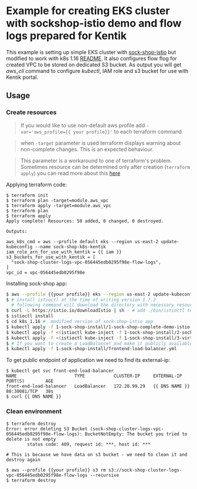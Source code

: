 # Example for creating EKS cluster with sockshop-istio demo and flow logs prepared for Kentik

This example is setting up simple EKS cluster with [sock-shop-istio](https://github.com/infracloudio/sockshop-istio) but modified to work with k8s 1.16 [README](./k8s_1.16/README.md). It also configures flow flog for created VPC to be stored on dedicated S3 bucket.
As output you will get *aws_cli* command to configure *kubectl*, IAM role and s3 bucket for use with Kentik portal.

## Usage
### Create resources

> If you would like to use non-default aws profile add ```-var='aws_profile={{ your profile}}'``` to each terraform command

> when ```-target``` parameter is used terraform displays warning about non-complete changes.
> This is an expected behaviour.

> This parameter is a workaround to one of terraform's problem. Sometimes resource can be
> determined only after creation (```terraform apply```) you can read more about this [here](https://github.com/hashicorp/terraform/issues/4149)

Applying terraform code:
```
$ terraform init
$ terraform plan -target=module.aws_vpc
$ terraform apply -target=module.aws_vpc
$ terraform plan
$ terraform apply
Apply complete! Resources: 50 added, 0 changed, 0 destroyed.

Outputs:

aws_k8s_cmd = aws --profile default eks --region us-east-2 update-kubeconfig --name sock-shop-k8s-kentik
iam_role_arn_for_use_with_kentik = {{ iam }}
s3_buckets_for_use_with_kentik = [
  "sock-shop-cluster-logs-vpc-056445edb0295f98e-flow-logs",
]
vpc_id = vpc-056445edb0295f98e
```
Installing sock-shop app:

```bash
$ aws --profile {{your profile}} eks --region us-east-2 update-kubeconfig --name sock-shop-k8s-kentik
$ # install istioctl at the time of writing version 1.7.2
  # following command will download the directory with necessary resources
$ curl -L https://istio.io/downloadIstio | sh - # add ./bin/istioctl to your PATH
$ istioctl install
$ cd k8s_1.16 #  modified version of sock-shop-istio app 
$ kubectl apply -f 1-sock-shop-install/1-sock-shop-complete-demo-istio.yaml -nsock-shop
$ kubectl apply -f <(istioctl kube-inject -f 1-sock-shop-install/2-sockshop-gateway.yaml) -n sock-shop
$ kubectl apply -f <(istioctl kube-inject -f 1-sock-shop-install/3-virtual-services-all.yaml ) -n sock-shop
$ # If you want to create a LoadBalancer and make it publicly available
$ kubectl apply -f 1-sock-shop-install/frontend-load-balancer.yml 

```
To get public endpoint of application we need to find its external-ip:
```
$ kubectl get svc front-end-load-balancer
NAME                      TYPE           CLUSTER-IP     EXTERNAL-IP                                                              PORT(S)        AGE
front-end-load-balancer   LoadBalancer   172.20.99.29   {{ DNS NAME }}                                                           80:30081/TCP   38s
$ curl {{ DNS NAME }}
```

### Clean environment
```
$ terraform destroy
Error: error deleting S3 Bucket (sock-shop-cluster-logs-vpc-056445edb0295f98e-flow-logs): BucketNotEmpty: The bucket you tried to delete is not empty
        status code: 409, request id: ***, host id: ***

# This is because we have data on s3 bucket - we need to clean it and destroy again

$ aws --profile {{your profile}} s3 rm s3://sock-shop-cluster-logs-vpc-056445edb0295f98e-flow-logs --recursive
$ terraform destroy
```
